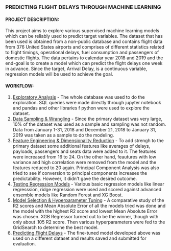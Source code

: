 ### PREDICTING FLIGHT DELAYS THROUGH MACHINE LEARNING


#### PROJECT DESCRIPTION:

This project aims to explore various supervised machine learning models which can be reliably used to predict target variables. The dataset that has been used is obtained from a non-public database and contains flight data from 376 United States airports and comprises of different statistics related to flight timings, operational delays, fuel consumption and passengers of domestic flights. The data pertains to calendar year 2018 and 2019 and the end-goal is to create a model which can predict the flight delays one week in advance. Since the target, Arrival Delay, is a continuous variable, regression models will be used to achieve the goal.

#### WORKFLOW:

1. [Exploratory Analysis](https://github.com/vishalpuri13/lhb_midterm/blob/main/data_exploration.ipynb) - The whole database was used to do the exploration. SQL queries were made directly through jupyter notebook and pandas and other libraries f python were used to explore the dataset.
2. [Data Sampling & Wrangling](https://github.com/vishalpuri13/lhb_midterm/blob/main/modelling.ipynb#Compiling-Sample-Dataset) - Since the primary dataset was very large, 10% of the dataset was used as a sample and sampling was not random. Data from       January 1-31, 2018 and December 21, 2018 to January 31, 2019 was taken as a sample to do the modeling.
3. [Feature Engineering & Dimensionality Reduction](https://github.com/vishalpuri13/lhb_midterm/blob/main/modelling.ipynb#Feature-Engineering-&-Selection) -  To add strengh to the primary dataset some additional features like averages of delays, payloads, passengers and seats data were added to it. The features were increased from 16 to 24. On the other hand, feautures with low variance and high correlation were removed from the model and the features reduced to 20 again. Principal Component Analysis was also tried to see if conversion to principal components increases the predictability. However, it didn't gave the desired outcome.
4. [Testing Regression Models](https://github.com/vishalpuri13/lhb_midterm/blob/main/modelling.ipynb#trials) - Various basic regression models like linear regresssion, ridge regression were used and scored against advanced ensemble models like Random Forest and XG Boost.
5. [Model Selection & Hyperparameter Tuning](https://github.com/vishalpuri13/lhb_midterm/blob/main/modelling.ipynb#selection) - A comparative study of the R2 scores and Mean Absolute Error of all the models tried was done and the model with the highest R2 score and lowest Mean Absolute Error was chosen. XGB Regressor turned out to be the winner, though with only about .105 R2 score. Then various hyperparameters were fed to the GridSearch to determine the best model.
6. [Predicting Flight Delays](https://github.com/vishalpuri13/lhb_midterm/blob/main/predicting.ipynb) - The fine-tuned model developed above was used on a different dataset and results saved and submitted for evaluation.
